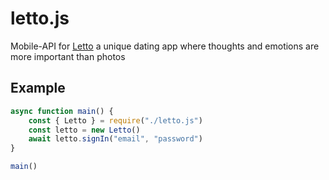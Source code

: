 # letto.js
Mobile-API for [Letto](https://play.google.com/store/apps/details?id=com.tokarevco.letto) a unique dating app where thoughts and emotions are more important than photos

## Example
```JavaScript
async function main() {
	const { Letto } = require("./letto.js")
	const letto = new Letto()
	await letto.signIn("email", "password")
}

main()
```

